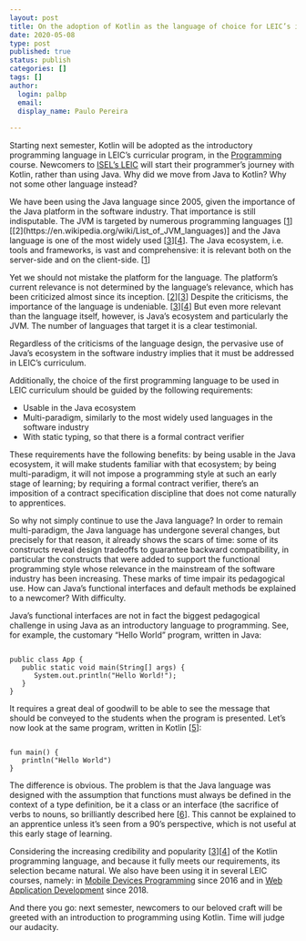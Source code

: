 ```yaml
---
layout: post
title: On the adoption of Kotlin as the language of choice for LEIC’s introductory course to programming
date: 2020-05-08
type: post
published: true
status: publish
categories: []
tags: []
author:
  login: palbp
  email: 
  display_name: Paulo Pereira
  
---
```


Starting next semester, Kotlin will be adopted as the introductory programming
language in LEIC’s curricular program, in the
[Programming](https://www.isel.pt/en/subjects/programming-leic) course.
Newcomers to
[ISEL’s LEIC](https://isel.pt/en/courses/bsc-degree/computer-science-and-engineering)
will start their programmer’s journey with Kotlin, rather than using Java. Why
did we move from Java to Kotlin? Why not some other language instead?

We have been using the Java language since 2005, given the importance of the
Java platform in the software industry. That importance is still indisputable.
The JVM is targeted by numerous programming languages [[1](https://en.wikipedia.org/wiki/Java_(software_platform)#Languages)][[2](https://en.wikipedia.org/wiki/List_of_JVM_languages)] and the Java
language is one of the most widely used [[3](https://www.jetbrains.com/lp/devecosystem-2019/)][[4](https://insights.stackoverflow.com/survey/2019?#technology)]. The Java ecosystem, i.e. tools
and frameworks, is vast and comprehensive: it is relevant both on the
server-side and on the client-side. [[1](https://en.wikipedia.org/wiki/Java_(software_platform)#Languages)]

Yet we should not mistake the platform for the language. The platform’s current
relevance is not determined by the language’s relevance, which has been
criticized almost since its inception. [[2](https://en.wikipedia.org/wiki/List_of_JVM_languages)][[3](https://www.jetbrains.com/lp/devecosystem-2019/)] Despite the criticisms, the
importance of the language is undeniable. [[3](https://www.jetbrains.com/lp/devecosystem-2019/)][[4](https://insights.stackoverflow.com/survey/2019?#technology)] But even more relevant than the
language itself, however, is Java’s ecosystem and particularly the JVM. The
number of languages that target it is a clear testimonial.

Regardless of the criticisms of the language design, the pervasive use of Java’s
ecosystem in the software industry implies that it must be addressed in LEIC’s
curriculum.

Additionally, the choice of the first programming language to be used in LEIC
curriculum should be guided by the following requirements:

* Usable in the Java ecosystem
* Multi-paradigm, similarly to the most widely used languages in the software industry
* With static typing, so that there is a formal contract verifier

These requirements have the following benefits: by being usable in the Java
ecosystem, it will make students familiar with that ecosystem; by being
multi-paradigm, it will not impose a programming style at such an early stage of
learning; by requiring a formal contract verifier, there’s an imposition of a
contract specification discipline that does not come naturally to apprentices.

So why not simply continue to use the Java language? In order to remain
multi-paradigm, the Java language has undergone several changes, but precisely
for that reason, it already shows the scars of time: some of its constructs
reveal design tradeoffs to guarantee backward compatibility, in particular the
constructs that were added to support the functional programming style whose
relevance in the mainstream of the software industry has been increasing. These
marks of time impair its pedagogical use. How can Java’s functional interfaces
and default methods be explained to a newcomer? With difficulty. 

Java’s functional interfaces are not in fact the biggest pedagogical challenge
in using Java as an introductory language to programming. See, for example, the
customary “Hello World” program, written in Java:

<pre><code class="language-java">
public class App {
   public static void main(String[] args) {
      System.out.println("Hello World!");
   }
}
</code></pre>

It requires a great deal of goodwill to be able to see the message that should
be conveyed to the students when the program is presented. Let’s now look at the
same program, written in Kotlin [[5](https://kotlinlang.org/)]:

<pre><code class="language-java">
fun main() {
   println("Hello World")
}
</code></pre>

The difference is obvious. The problem is that the Java language was designed
with the assumption that functions must always be defined in the context of a
type definition, be it a class or an interface (the sacrifice of verbs to nouns,
so brilliantly described here [[6](http://steve-yegge.blogspot.com/2006/03/execution-in-kingdom-of-nouns.html)]. This cannot be explained to an apprentice
unless it’s seen from a 90’s perspective, which is not useful at this early
stage of learning.

Considering the increasing credibility and popularity [[3](https://www.jetbrains.com/lp/devecosystem-2019/)][[4](https://insights.stackoverflow.com/survey/2019?#technology)] of the Kotlin
programming language, and because it fully meets our requirements, its selection
became natural. We also have been using it in several LEIC courses, namely: in
[Mobile Devices Programming](https://www.isel.pt/en/subjects/mobile-devices-programming-leic) since 2016 and in [Web Application Development](https://www.isel.pt/en/subjects/web-application-development-leic) since
2018.

And there you go: next semester, newcomers to our beloved craft will be greeted
with an introduction to programming using Kotlin. Time will judge our audacity.